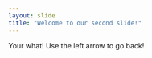 ```yaml
---
layout: slide
title: "Welcome to our second slide!"
---
```

Your what!
Use the left arrow to go back!

